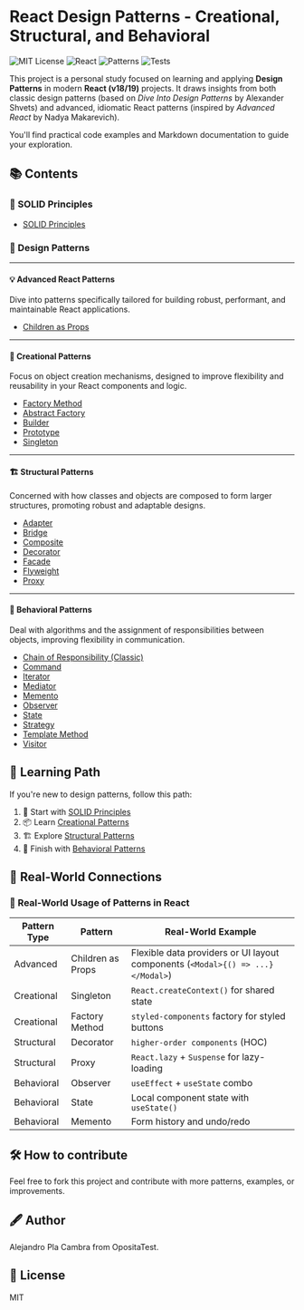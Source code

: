 # React Design Patterns - Creational, Structural, and Behavioral

![MIT License](https://img.shields.io/badge/license-MIT-green.svg)
![React](https://img.shields.io/badge/React-18%2B-61DAFB?logo=react)
![Patterns](https://img.shields.io/badge/Design%20Patterns-23%20Total-blueviolet)
![Tests](https://img.shields.io/badge/Tests-Coming%20Soon-yellow)

This project is a personal study focused on learning and applying **Design Patterns** in modern **React (v18/19)** projects. It draws insights from both classic design patterns (based on *Dive Into Design Patterns* by Alexander Shvets) and advanced, idiomatic React patterns (inspired by *Advanced React* by Nadya Makarevich).

You'll find practical code examples and Markdown documentation to guide your exploration.


## 📚 Contents

### 🧱 SOLID Principles

- [SOLID Principles](./docs/solid-principles.md)

### 🧩 Design Patterns

---

#### 💡 Advanced React Patterns
Dive into patterns specifically tailored for building robust, performant, and maintainable React applications.

- [Children as Props](./docs/advanced/children-as-props.md)

---

#### 🔨 Creational Patterns
Focus on object creation mechanisms, designed to improve flexibility and reusability in your React components and logic.

- [Factory Method](./docs/creational/factory-method.md)
- [Abstract Factory](./docs/creational/abstract-factory.md)
- [Builder](./docs/creational/builder.md)
- [Prototype](./docs/creational/prototype.md)
- [Singleton](./docs/creational/singleton.md)

---

#### 🏗️ Structural Patterns
Concerned with how classes and objects are composed to form larger structures, promoting robust and adaptable designs.

- [Adapter](./docs/structural/adapter.md)
- [Bridge](./docs/structural/bridge.md)
- [Composite](./docs/structural/composite.md)
- [Decorator](./docs/structural/decorator.md)
- [Facade](./docs/structural/facade.md)
- [Flyweight](./docs/structural/flyweight.md)
- [Proxy](./docs/structural/proxy.md)

---

#### 🔄 Behavioral Patterns
Deal with algorithms and the assignment of responsibilities between objects, improving flexibility in communication.

- [Chain of Responsibility (Classic)](./docs/behavioral/chain-of-responsability.md)
- [Command](./docs/behavioral/command.md)
- [Iterator](./docs/behavioral/iterator.md)
- [Mediator](./docs/behavioral/mediator.md)
- [Memento](./docs/behavioral/memento.md)
- [Observer](./docs/behavioral/observer.md)
- [State](./docs/behavioral/state.md)
- [Strategy](./docs/behavioral/strategy.md)
- [Template Method](./docs/behavioral/template-method.md)
- [Visitor](./docs/behavioral/visitor.md)

## 👣 Learning Path

If you're new to design patterns, follow this path:

1. 🧱 Start with [SOLID Principles](./docs/solid-principles.md)
2. 📦 Learn [Creational Patterns](./docs/creational/README.md)
3. 🏗️ Explore [Structural Patterns](./docs/structural/README.md)
4. 🔄 Finish with [Behavioral Patterns](./docs/behavioral/README.md)

## 🧠 Real-World Connections

### 🔗 Real-World Usage of Patterns in React

| Pattern Type | Pattern               | Real-World Example                                                             |
|--------------|-----------------------|--------------------------------------------------------------------------------|
| Advanced     | Children as Props     | Flexible data providers or UI layout components (`<Modal>{() => ...}</Modal>`) |
| Creational   | Singleton             | `React.createContext()` for shared state                                       |
| Creational   | Factory Method        | `styled-components` factory for styled buttons                                 |
| Structural   | Decorator             | `higher-order components` (HOC)                                                |
| Structural   | Proxy                 | `React.lazy` + `Suspense` for lazy-loading                                     |
| Behavioral   | Observer              | `useEffect` + `useState` combo                                                 |
| Behavioral   | State                 | Local component state with `useState()`                                        |
| Behavioral   | Memento               | Form history and undo/redo                                                     |

## 🛠️ How to contribute

Feel free to fork this project and contribute with more patterns, examples, or improvements.

## 🖋️ Author

Alejandro Pla Cambra from OpositaTest.

## 🌟 License

MIT